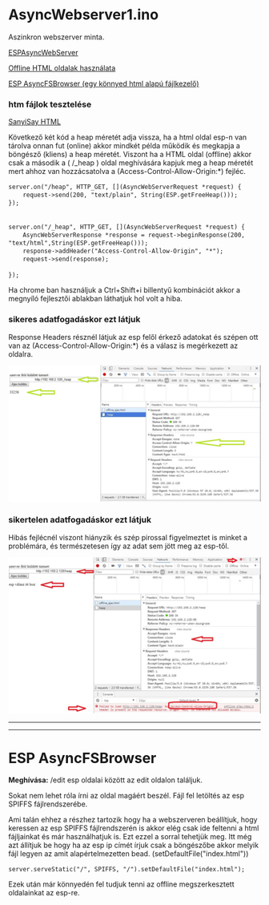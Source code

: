 # AsyncWebserver1.ino
Aszinkron webszerver minta.

[ESPAsyncWebServer](https://github.com/me-no-dev/ESPAsyncWebServer)

[Offline HTML oldalak használata](https://github.com/SanyiSay/ESP8266/tree/master/AsyncWebserver#htm-f%C3%A1jlok-tesztel%C3%A9se)

[ESP AsyncFSBrowser (egy könnyed html alapú fájlkezelő) ](https://github.com/SanyiSay/ESP8266/blob/master/AsyncWebserver/README.md#esp-asyncfsbrowser)





### htm fájlok tesztelése 

[SanyiSay HTML](https://github.com/SanyiSay/ESP8266/tree/master/HTML)

Következő két kód a heap méretét adja vissza, ha a html oldal esp-n van tárolva onnan fut (online) akkor mindkét példa működik és megkapja a böngésző (kliens) a heap méretét. Viszont ha a HTML oldal (offline) akkor csak a második a ( /_heap ) oldal meghívására kapjuk meg a heap méretét mert ahhoz van hozzácsatolva a (Access-Control-Allow-Origin:*) fejléc.

    server.on("/heap", HTTP_GET, [](AsyncWebServerRequest *request) {
		request->send(200, "text/plain", String(ESP.getFreeHeap()));
	});


    server.on("/_heap", HTTP_GET, [](AsyncWebServerRequest *request) {
		AsyncWebServerResponse *response = request->beginResponse(200, "text/html",String(ESP.getFreeHeap()));
		response->addHeader("Access-Control-Allow-Origin", "*");
		request->send(response);

	});


Ha chrome ban használjuk a Ctrl+Shift+i  billentyű kombinációt akkor a megnyíló fejlesztői ablakban láthatjuk hol volt a hiba.

### sikeres adatfogadáskor ezt látjuk

Response Headers résznél látjuk az esp felől érkező adatokat és szépen ott van az (Access-Control-Allow-Origin:*) és a válasz is megérkezett az oldalra. 

![Sikeres adatfogadás](https://github.com/SanyiSay/ESP8266/blob/master/DOC/origin_ok.JPG?raw=true)

### sikertelen adatfogadáskor ezt látjuk

Hibás fejlécnél viszont hiányzik és szép pirossal figyelmeztet is minket a problémára, és természetesen így az adat sem jött meg az esp-től.

![Sikeres adatfogadás](https://github.com/SanyiSay/ESP8266/blob/master/DOC/origin_hiba.JPG?raw=true)

----------
----------

# ESP AsyncFSBrowser

**Meghívása:**
 /edit  esp oldalai között az edit oldalon találjuk.
 
Sokat nem lehet róla írni az oldal magáért beszél. 
Fájl fel letöltés az esp SPIFFS fájlrendszerébe.

Ami talán ehhez a részhez tartozik hogy ha a webszerveren beállítjuk, hogy keressen az esp SPIFFS fájlrendszerén is akkor elég csak ide feltenni a html fájljainkat és már használhatjuk is. Ezt ezzel a sorral tehetjük meg. Itt még azt állítjuk be hogy ha az esp ip címét írjuk csak a böngészőbe akkor melyik fájl legyen az amit alapértelmezetten bead. (setDefaultFile("index.html"))

    server.serveStatic("/", SPIFFS, "/").setDefaultFile("index.html");

Ezek után már könnyedén fel tudjuk tenni az offline megszerkesztett oldalainkat az esp-re.




 


